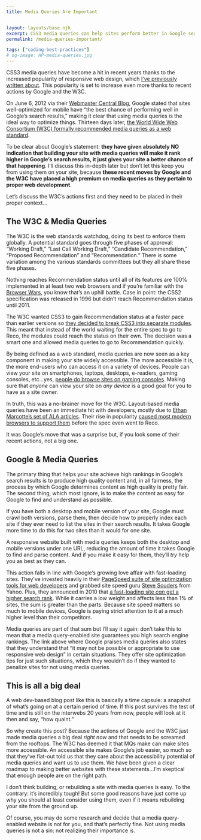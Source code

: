 ```yaml
---
title: Media Queries Are Important


layout: layouts/base.njk
excerpt: CSS3 media queries can help sites perform better in Google search results and the W3C officially recommends them as a web standard.
permalink: /media-queries-important/

tags: ["coding-best-practices"]
# og-image: HP-media-queries.jpg
---
```


CSS3 media queries have become a hit in recent years thanks to the increased popularity of responsive web design, which [I’ve previously written about][1]. This popularity is set to increase even more thanks to recent actions by Google and the W3C.

 [1]: http://kaidez.com/html5-project-update-responsive-web-design/

On June 6, 2012 via their [Webmaster Central Blog][2], Google stated that sites well-optimized for mobile have “the best chance of performing well in Google’s search results,” making it clear that using media queries is the ideal way to optimize things. Thirteen days later, [the World Wide Web Consortium (W3C) formally recommended media queries as a web standard][3].

 [2]: http://googlewebmastercentral.blogspot.com/2012/06/recommendations-for-building-smartphone.html
 [3]: http://www.w3.org/TR/css3-mediaqueries/

To be clear about Google’s statement: **they have given absolutely NO indication that building your site with media queries will make it rank higher in Google’s search results, it just gives your site a better chance of that happening**. I’ll discuss this in-depth later but don’t let this keep you from using them on your site, because **these recent moves by Google and the W3C have placed a high premium on media queries as they pertain to proper web development**.

Let’s discuss the W3C’s actions first and they need to be placed in their proper context…

## The W3C & Media Queries

The W3C is the web standards watchdog, doing its best to enforce them globally. A potential standard goes through five phases of approval: “Working Draft,” “Last Call Working Draft,” “Candidate Recommendation,” “Proposed Recommendation” and “Recommendation.” There is some variation among the various standards committees but they all share these five phases.

Nothing reaches Recommendation status until all of its features are 100% implemented in at least two web browsers and if you’re familiar with the [Browser Wars][4], you know that’s an uphill battle. Case in point: the CSS2 specification was released in 1996 but didn’t reach Recommendation status until 2011.

 [4]: http://en.wikipedia.org/wiki/Browser_wars

The W3C wanted CSS3 to gain Recommendation status at a faster pace than earlier versions so [they decided to break CSS3 into separate modules][5]. This meant that instead of the world waiting for the entire spec to go to Reco, the modules could reach the status on their own. The decision was a smart one and allowed media queries to go to Recommendation quickly.

 [5]: http://www.w3.org/Style/2011/CSS-process

By being defined as a web standard, media queries are now seen as a key component in making your site widely accessible. The more accessible it is, the more end-users who can access it on a variety of devices. People can view your site on smartphones, laptops, desktops, e-readers, gaming consoles, etc…yes, [people do browse sites on gaming consoles][6]. Making sure that *anyone* can view your site on *any device* is a good goal for you to have as a site owner.

 [6]: http://www.alistapart.com/articles/testing-websites-in-game-console-browsers/

In truth, this was a no-brainer move for the W3C. Layout-based media queries have been an immediate hit with developers, mostly due to [Ethan Marcotte’s set of ALA articles][7]. Their rise in popularity [caused most modern browsers to support them][8] before the spec even went to Reco.

 [7]: http://www.alistapart.com/authors/m/emarcotte
 [8]: http://caniuse.com/css-mediaqueries

It was Google’s move that was a surprise but, if you look some of their recent actions, not a big one.

## Google & Media Queries

The primary thing that helps your site achieve high rankings in Google’s search results is to produce high quality content and, in all fairness, the process by which Google determines content as high quality is pretty fair. The second thing, which most ignore, is to make the content as easy for Google to find and understand as possible.

If you have both a desktop and mobile version of your site, Google must crawl both versions, parse them, then decide how to properly index each site if they ever need to list the sites in their search results. It takes Google more time to do this for two sites than it would for one site.

A responsive website built with media queries keeps both the desktop and mobile versions under one URL, reducing the amount of time it takes Google to find and parse content. And if you make it easy for them, they’ll *try* help you as best as they can.

This action falls in line with Google’s growing love affair with fast-loading sites. They’ve invested heavily in their [PageSpeed suite of site optimization tools for web developers][9] and grabbed site speed guru [Steve Souders][10] from Yahoo. Plus, they announced in 2010 that [a fast-loading site *can* get a higher search rank][11]. While it carries a low weight and affects less than 1% of sites, the sum is greater than the parts. Because site speed matters so much to mobile devices, Google is paying strict attention to it at a much higher level than their competitors.

 [9]: https://developers.google.com/speed/pagespeed/
 [10]: http://stevesouders.com/
 [11]: http://googlewebmastercentral.blogspot.com/2010/04/using-site-speed-in-web-search-ranking.html

Media queries are part of that sum but I’ll say it again: don’t take this to mean that a media query-enabled site guarantees you high search engine rankings. The link above where Google praises media queries also states that they understand that “it may not be possible or appropriate to use responsive web design” in certain situations. They offer site optimization tips for just such situations, which they wouldn’t do if they wanted to penalize sites for not using media queries.

## This is all a big deal

A web dev-based blog post like this is basically a time capsule: a snapshot of what’s going on at a certain period of time. If this post survives the test of time and is still on the interwebs 20 years from now, people will look at it then and say, “how quaint.”

So why create this post? Because the actions of Google and the W3C just made media queries a big deal *right now* and that needs to be screamed from the rooftops. The W3C has deemed it that MQs make can make sites more accessible. An accessible site makes Google’s job easier, so much so that they’ve flat-out told us that they care about the accessibility potential of media queries and want us to use them. We have been given a clear roadmap to making better websites with these statements…I’m skeptical that enough people are on the right path.

I don’t think building, or rebuilding a site with media queries is easy. To the contrary: it’s incredibly tough! But some good reasons have just come up why you should at least consider using them, even if it means rebuilding your site from the ground up.

Of course, you may do some research and decide that a media query-enabled website is not for you, and that’s perfectly fine. Not using media queries is not a sin: not realizing their importance is.